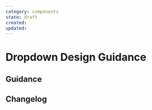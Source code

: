 ```yaml
---
category: components
state: draft
created: 
updated: 
---
```


# Dropdown Design Guidance

## Guidance

## Changelog
